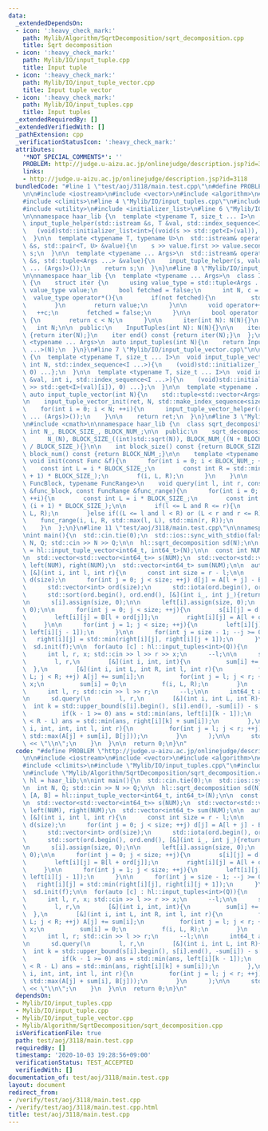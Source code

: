 ```yaml
---
data:
  _extendedDependsOn:
  - icon: ':heavy_check_mark:'
    path: Mylib/Algorithm/SqrtDecomposition/sqrt_decomposition.cpp
    title: Sqrt decomposition
  - icon: ':heavy_check_mark:'
    path: Mylib/IO/input_tuple.cpp
    title: Input tuple
  - icon: ':heavy_check_mark:'
    path: Mylib/IO/input_tuple_vector.cpp
    title: Input tuple vector
  - icon: ':heavy_check_mark:'
    path: Mylib/IO/input_tuples.cpp
    title: Input tuples
  _extendedRequiredBy: []
  _extendedVerifiedWith: []
  _pathExtension: cpp
  _verificationStatusIcon: ':heavy_check_mark:'
  attributes:
    '*NOT_SPECIAL_COMMENTS*': ''
    PROBLEM: http://judge.u-aizu.ac.jp/onlinejudge/description.jsp?id=3118
    links:
    - http://judge.u-aizu.ac.jp/onlinejudge/description.jsp?id=3118
  bundledCode: "#line 1 \"test/aoj/3118/main.test.cpp\"\n#define PROBLEM \"http://judge.u-aizu.ac.jp/onlinejudge/description.jsp?id=3118\"\
    \n\n#include <iostream>\n#include <vector>\n#include <algorithm>\n#include <numeric>\n\
    #include <climits>\n#line 4 \"Mylib/IO/input_tuples.cpp\"\n#include <tuple>\n\
    #include <utility>\n#include <initializer_list>\n#line 6 \"Mylib/IO/input_tuple.cpp\"\
    \n\nnamespace haar_lib {\n  template <typename T, size_t ... I>\n  static void\
    \ input_tuple_helper(std::istream &s, T &val, std::index_sequence<I ...>){\n \
    \   (void)std::initializer_list<int>{(void(s >> std::get<I>(val)), 0) ...};\n\
    \  }\n\n  template <typename T, typename U>\n  std::istream& operator>>(std::istream\
    \ &s, std::pair<T, U> &value){\n    s >> value.first >> value.second;\n    return\
    \ s;\n  }\n\n  template <typename ... Args>\n  std::istream& operator>>(std::istream\
    \ &s, std::tuple<Args ...> &value){\n    input_tuple_helper(s, value, std::make_index_sequence<sizeof\
    \ ... (Args)>());\n    return s;\n  }\n}\n#line 8 \"Mylib/IO/input_tuples.cpp\"\
    \n\nnamespace haar_lib {\n  template <typename ... Args>\n  class InputTuples\
    \ {\n    struct iter {\n      using value_type = std::tuple<Args ...>;\n     \
    \ value_type value;\n      bool fetched = false;\n      int N, c = 0;\n\n    \
    \  value_type operator*(){\n        if(not fetched){\n          std::cin >> value;\n\
    \        }\n        return value;\n      }\n\n      void operator++(){\n     \
    \   ++c;\n        fetched = false;\n      }\n\n      bool operator!=(iter &) const\
    \ {\n        return c < N;\n      }\n\n      iter(int N): N(N){}\n    };\n\n \
    \   int N;\n\n  public:\n    InputTuples(int N): N(N){}\n\n    iter begin() const\
    \ {return iter(N);}\n    iter end() const {return iter(N);}\n  };\n\n  template\
    \ <typename ... Args>\n  auto input_tuples(int N){\n    return InputTuples<Args\
    \ ...>(N);\n  }\n}\n#line 7 \"Mylib/IO/input_tuple_vector.cpp\"\n\nnamespace haar_lib\
    \ {\n  template <typename T, size_t ... I>\n  void input_tuple_vector_init(T &val,\
    \ int N, std::index_sequence<I ...>){\n    (void)std::initializer_list<int>{(void(std::get<I>(val).resize(N)),\
    \ 0) ...};\n  }\n\n  template <typename T, size_t ... I>\n  void input_tuple_vector_helper(T\
    \ &val, int i, std::index_sequence<I ...>){\n    (void)std::initializer_list<int>{(void(std::cin\
    \ >> std::get<I>(val)[i]), 0) ...};\n  }\n\n  template <typename ... Args>\n \
    \ auto input_tuple_vector(int N){\n    std::tuple<std::vector<Args> ...> ret;\n\
    \n    input_tuple_vector_init(ret, N, std::make_index_sequence<sizeof ... (Args)>());\n\
    \    for(int i = 0; i < N; ++i){\n      input_tuple_vector_helper(ret, i, std::make_index_sequence<sizeof\
    \ ... (Args)>());\n    }\n\n    return ret;\n  }\n}\n#line 3 \"Mylib/Algorithm/SqrtDecomposition/sqrt_decomposition.cpp\"\
    \n#include <cmath>\n\nnamespace haar_lib {\n  class sqrt_decomposition {\n   \
    \ int N_, BLOCK_SIZE_, BLOCK_NUM_;\n\n  public:\n    sqrt_decomposition(int N):\n\
    \      N_(N), BLOCK_SIZE_((int)std::sqrt(N)), BLOCK_NUM_((N + BLOCK_SIZE_ - 1)\
    \ / BLOCK_SIZE_){}\n\n    int block_size() const {return BLOCK_SIZE_;}\n    int\
    \ block_num() const {return BLOCK_NUM_;}\n\n    template <typename Func>\n   \
    \ void init(const Func &f){\n      for(int i = 0; i < BLOCK_NUM_; ++i){\n    \
    \    const int L = i * BLOCK_SIZE_;\n        const int R = std::min<int>(N_, (i\
    \ + 1) * BLOCK_SIZE_);\n        f(i, L, R);\n      }\n    }\n\n    template <typename\
    \ FuncBlock, typename FuncRange>\n    void query(int l, int r, const FuncBlock\
    \ &func_block, const FuncRange &func_range){\n      for(int i = 0; i < BLOCK_NUM_;\
    \ ++i){\n        const int L = i * BLOCK_SIZE_;\n        const int R = std::min<int>(N_,\
    \ (i + 1) * BLOCK_SIZE_);\n\n        if(l <= L and R <= r){\n          func_block(i,\
    \ L, R);\n        }else if((L <= l and l < R) or (L < r and r <= R)){\n      \
    \    func_range(i, L, R, std::max(l, L), std::min(r, R));\n        }\n      }\n\
    \    }\n  };\n}\n#line 11 \"test/aoj/3118/main.test.cpp\"\n\nnamespace hl = haar_lib;\n\
    \nint main(){\n  std::cin.tie(0);\n  std::ios::sync_with_stdio(false);\n\n  int\
    \ N, Q; std::cin >> N >> Q;\n\n  hl::sqrt_decomposition sd(N);\n\n  auto [A, B]\
    \ = hl::input_tuple_vector<int64_t, int64_t>(N);\n\n  const int NUM = sd.block_num();\n\
    \n  std::vector<std::vector<int64_t>> s(NUM);\n  std::vector<std::vector<int64_t>>\
    \ left(NUM), right(NUM);\n  std::vector<int64_t> sum(NUM);\n\n  auto f =\n   \
    \ [&](int i, int l, int r){\n      const int size = r - l;\n\n      std::vector<int64_t>\
    \ d(size);\n      for(int j = 0; j < size; ++j) d[j] = A[l + j] - B[l + j];\n\n\
    \      std::vector<int> ord(size);\n      std::iota(ord.begin(), ord.end(), 0);\n\
    \      std::sort(ord.begin(), ord.end(), [&](int i_, int j_){return d[i_] < d[j_];});\n\
    \n      s[i].assign(size, 0);\n\n      left[i].assign(size, 0);\n      right[i].assign(size,\
    \ 0);\n\n      for(int j = 0; j < size; ++j){\n        s[i][j] = d[ord[j]];\n\
    \        left[i][j] = B[l + ord[j]];\n        right[i][j] = A[l + ord[j]];\n \
    \     }\n\n      for(int j = 1; j < size; ++j){\n        left[i][j] = std::min(left[i][j],\
    \ left[i][j - 1]);\n      }\n\n      for(int j = size - 1; --j >= 0;){\n     \
    \   right[i][j] = std::min(right[i][j], right[i][j + 1]);\n      }\n    };\n\n\
    \  sd.init(f);\n\n  for(auto [c] : hl::input_tuples<int>(Q)){\n    if(c == 1){\n\
    \      int l, r, x; std::cin >> l >> r >> x;\n      --l;\n\n      sd.query(\n\
    \        l, r,\n        [&](int i, int, int){\n          sum[i] += x;\n      \
    \  },\n        [&](int i, int L, int R, int l, int r){\n          for(int j =\
    \ L; j < R; ++j) A[j] += sum[i];\n          for(int j = l; j < r; ++j) A[j] +=\
    \ x;\n          sum[i] = 0;\n          f(i, L, R);\n        }\n      );\n    }else{\n\
    \      int l, r; std::cin >> l >> r;\n      --l;\n\n      int64_t ans = LLONG_MAX;\n\
    \n      sd.query(\n        l, r,\n        [&](int i, int L, int R){\n        \
    \  int k = std::upper_bound(s[i].begin(), s[i].end(), -sum[i]) - s[i].begin();\n\
    \          if(k - 1 >= 0) ans = std::min(ans, left[i][k - 1]);\n          if(k\
    \ < R - L) ans = std::min(ans, right[i][k] + sum[i]);\n        },\n        [&](int\
    \ i, int, int, int l, int r){\n          for(int j = l; j < r; ++j) ans = std::min(ans,\
    \ std::max(A[j] + sum[i], B[j]));\n        }\n      );\n\n      std::cout << ans\
    \ << \"\\n\";\n    }\n  }\n\n  return 0;\n}\n"
  code: "#define PROBLEM \"http://judge.u-aizu.ac.jp/onlinejudge/description.jsp?id=3118\"\
    \n\n#include <iostream>\n#include <vector>\n#include <algorithm>\n#include <numeric>\n\
    #include <climits>\n#include \"Mylib/IO/input_tuples.cpp\"\n#include \"Mylib/IO/input_tuple_vector.cpp\"\
    \n#include \"Mylib/Algorithm/SqrtDecomposition/sqrt_decomposition.cpp\"\n\nnamespace\
    \ hl = haar_lib;\n\nint main(){\n  std::cin.tie(0);\n  std::ios::sync_with_stdio(false);\n\
    \n  int N, Q; std::cin >> N >> Q;\n\n  hl::sqrt_decomposition sd(N);\n\n  auto\
    \ [A, B] = hl::input_tuple_vector<int64_t, int64_t>(N);\n\n  const int NUM = sd.block_num();\n\
    \n  std::vector<std::vector<int64_t>> s(NUM);\n  std::vector<std::vector<int64_t>>\
    \ left(NUM), right(NUM);\n  std::vector<int64_t> sum(NUM);\n\n  auto f =\n   \
    \ [&](int i, int l, int r){\n      const int size = r - l;\n\n      std::vector<int64_t>\
    \ d(size);\n      for(int j = 0; j < size; ++j) d[j] = A[l + j] - B[l + j];\n\n\
    \      std::vector<int> ord(size);\n      std::iota(ord.begin(), ord.end(), 0);\n\
    \      std::sort(ord.begin(), ord.end(), [&](int i_, int j_){return d[i_] < d[j_];});\n\
    \n      s[i].assign(size, 0);\n\n      left[i].assign(size, 0);\n      right[i].assign(size,\
    \ 0);\n\n      for(int j = 0; j < size; ++j){\n        s[i][j] = d[ord[j]];\n\
    \        left[i][j] = B[l + ord[j]];\n        right[i][j] = A[l + ord[j]];\n \
    \     }\n\n      for(int j = 1; j < size; ++j){\n        left[i][j] = std::min(left[i][j],\
    \ left[i][j - 1]);\n      }\n\n      for(int j = size - 1; --j >= 0;){\n     \
    \   right[i][j] = std::min(right[i][j], right[i][j + 1]);\n      }\n    };\n\n\
    \  sd.init(f);\n\n  for(auto [c] : hl::input_tuples<int>(Q)){\n    if(c == 1){\n\
    \      int l, r, x; std::cin >> l >> r >> x;\n      --l;\n\n      sd.query(\n\
    \        l, r,\n        [&](int i, int, int){\n          sum[i] += x;\n      \
    \  },\n        [&](int i, int L, int R, int l, int r){\n          for(int j =\
    \ L; j < R; ++j) A[j] += sum[i];\n          for(int j = l; j < r; ++j) A[j] +=\
    \ x;\n          sum[i] = 0;\n          f(i, L, R);\n        }\n      );\n    }else{\n\
    \      int l, r; std::cin >> l >> r;\n      --l;\n\n      int64_t ans = LLONG_MAX;\n\
    \n      sd.query(\n        l, r,\n        [&](int i, int L, int R){\n        \
    \  int k = std::upper_bound(s[i].begin(), s[i].end(), -sum[i]) - s[i].begin();\n\
    \          if(k - 1 >= 0) ans = std::min(ans, left[i][k - 1]);\n          if(k\
    \ < R - L) ans = std::min(ans, right[i][k] + sum[i]);\n        },\n        [&](int\
    \ i, int, int, int l, int r){\n          for(int j = l; j < r; ++j) ans = std::min(ans,\
    \ std::max(A[j] + sum[i], B[j]));\n        }\n      );\n\n      std::cout << ans\
    \ << \"\\n\";\n    }\n  }\n\n  return 0;\n}\n"
  dependsOn:
  - Mylib/IO/input_tuples.cpp
  - Mylib/IO/input_tuple.cpp
  - Mylib/IO/input_tuple_vector.cpp
  - Mylib/Algorithm/SqrtDecomposition/sqrt_decomposition.cpp
  isVerificationFile: true
  path: test/aoj/3118/main.test.cpp
  requiredBy: []
  timestamp: '2020-10-03 19:28:56+09:00'
  verificationStatus: TEST_ACCEPTED
  verifiedWith: []
documentation_of: test/aoj/3118/main.test.cpp
layout: document
redirect_from:
- /verify/test/aoj/3118/main.test.cpp
- /verify/test/aoj/3118/main.test.cpp.html
title: test/aoj/3118/main.test.cpp
---
```

